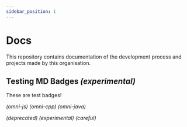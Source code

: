 ```yaml
---
sidebar_position: 1
---
```


# Docs

This repository contains documentation of the development process and projects made by this organisation.

## Testing MD Badges _(experimental)_

These are test badges!

_(omni-js)_
_(omni-cpp)_
_(omni-java)_

_(deprecated)_
_(experimental)_
_(careful)_
